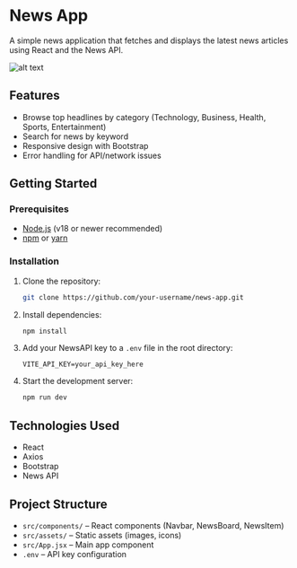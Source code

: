 # News App

A simple news application that fetches and displays the latest news articles using React and the News API.

![alt text](<Screenshot 2025-06-29 at 6.36.53 PM.png>)

## Features

- Browse top headlines by category (Technology, Business, Health, Sports, Entertainment)
- Search for news by keyword
- Responsive design with Bootstrap
- Error handling for API/network issues

## Getting Started

### Prerequisites

- [Node.js](https://nodejs.org/) (v18 or newer recommended)
- [npm](https://www.npmjs.com/) or [yarn](https://yarnpkg.com/)

### Installation

1. Clone the repository:
    ```bash
    git clone https://github.com/your-username/news-app.git
    ```
2. Install dependencies:
    ```bash
    npm install
    ```
3. Add your NewsAPI key to a `.env` file in the root directory:
    ```
    VITE_API_KEY=your_api_key_here
    ```
4. Start the development server:
    ```bash
    npm run dev
    ```

## Technologies Used

- React
- Axios
- Bootstrap
- News API

## Project Structure

- `src/components/` – React components (Navbar, NewsBoard, NewsItem)
- `src/assets/` – Static assets (images, icons)
- `src/App.jsx` – Main app component
- `.env` – API key configuration
